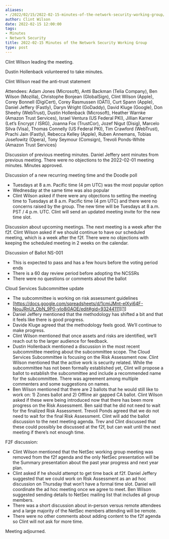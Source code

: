 ```yaml
---
aliases:
- /2022/02/15/2022-02-15-minutes-of-the-network-security-working-group/
author: Clint Wilson
date: 2022-02-15 12:00:00
tags:
- Minutes
- Network Security
title: 2022-02-15 Minutes of the Network Security Working Group
type: post
---
```


Clint Wilson leading the meeting.

Dustin Hollenback volunteered to take minutes.

Clint Wilson read the anti-trust statement

Attendees: Adam Jones (Microsoft), Antti Backman (Telia Company), Ben Wilson (Mozilla), Christophe Bonjean (GlobalSign), Clint Wilson (Apple), Corey Bonnell (DigiCert), Corey Rasmussen (OATI), Curt Spann (Apple), Daniel Jeffery (Fastly), Daryn Wright (GoDaddy), David Kluge (Google), Don Sheehy (WebTrust), Dustin Hollenback (Microsoft), Heather Warnke (Amazon Trust Services), Israel Ventura (US Federal PKI), Jillian Karner (Let’s Encrypt / ISRG), Joanna Fox (TrustCor), Jozef Nigut (Disig), Marcelo Silva (Visa), Thomas Connelly (US Federal PKI), Tim Crawford (WebTrust), Prachi Jain (Fastly), Rebecca Kelley (Apple), Ruben Annemans, Tobias Josefowitz (Opera), Tony Seymour (Comsign), Trevoli Ponds-White (Amazon Trust Services)

Discussion of previous meeting minutes. Daniel Jeffery sent minutes from previous meeting. There were no objections to the 2022-02-01 meeting minutes. Minutes approved.

Discussion of a new recurring meeting time and the Doodle poll

- Tuesdays at 8 a.m. Pacific time (4 pm UTC) was the most popular option
- Wednesday at the same time was also popular
- Clint Wilson asked if there were any objections to setting the meeting time to Tuesdays at 8 a.m. Pacific time (4 pm UTC) and there were no concerns raised by the group. The new time will be Tuesdays at 8 a.m. PST / 4 p.m. UTC. Clint will send an updated meeting invite for the new time slot.

Discussion about upcoming meetings. The next meeting is a week after the f2f. Clint Wilson asked if we should continue to have our scheduled meeting, which is a week after the f2f. There were no objections with keeping the scheduled meeting in 2 weeks on the calendar.

Discussion of Ballot NS-001

- This is expected to pass and has a few hours before the voting period ends
- There is a 60 day review period before adopting the NCSSRs
- There were no questions or comments about the ballot

Cloud Services Subcommittee update

- The subcommittee is working on risk assessment guidelines
- [https://docs.google.com/spreadsheets/d/1cmiJMnt-elXyi64F-NouJRnUt_ObN_9P0-yIo8i0AOE/edit#gid=93244111][1]
- Daniel Jeffery mentioned that the methodology has shifted a bit and that it feels like there is good progress.
- Davide Kluge agreed that the methodology feels good. We’ll continue to make progress.
- Clint Wilson mentioned that once assets and risks are identified, we’ll reach out to the larger audience for feedback.
- Dustin Hollenback mentioned a discussion in the most recent subcommittee meeting about the subcommittee scope. The Cloud Services Subcommittee is focusing on the Risk Assessment now. Clint Wilson mentioned that the active work is security related. While the subcommittee has not been formally established yet, Clint will propose a ballot to establish the subcommittee and include a recommended name for the subcommittee. There was agreement among multiple commenters and some suggestions on names.
- Ben Wilson mentioned that there are 2 ballots that he would still like to work on: 1) Zones ballot and 2) Offline air gapped CA ballot. Clint Wilson asked if these were being introduced now that there has been more progress on the Risk Assessment. Ben said that he did not need to wait for the finalized Risk Assessment. Trevoli Ponds agreed that we do not need to wait for the final Risk Assessment. Clint will add the ballot discussion to the next meeting agenda. Trev and Clint discussed that these could possibly be discussed at the f2f, but can wait until the next meeting if there’s not enough time.

F2F discussion:

- Clint Wilson mentioned that the NetSec working group meeting was removed from the f2f agenda and the only NetSec presentation will be the Summary presentation about the past year progress and next year plan.
- Clint asked if he should attempt to get time back at f2f. Daniel Jeffery suggested that we could work on Risk Assessment as an ad hoc discussion on Thursday that won’t have a formal time slot. Daniel will coordinate the ad hoc meeting once we agree to meet. Ben Wilson suggested sending details to NetSec mailing list that includes all group members.
- There was a short discussion about in-person versus remote attendees and a large majority of the NetSec members attending will be remote.
- There were no other comments about adding content to the f2f agenda so Clint will not ask for more time.

Meeting adjourned.

[1]: https://docs.google.com/spreadsheets/d/1cmiJMnt-elXyi64F-NouJRnUt_ObN_9P0-yIo8i0AOE/edit#gid=93244111